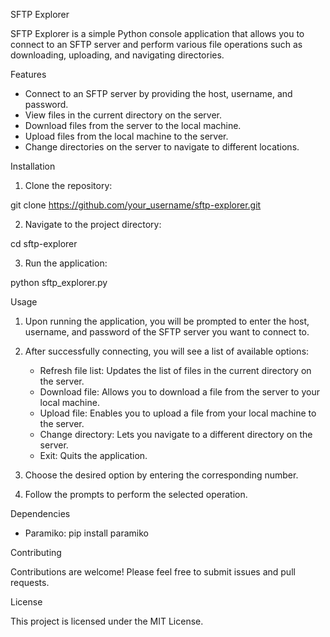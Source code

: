 SFTP Explorer

SFTP Explorer is a simple Python console application that allows you to connect to an SFTP server and perform various file operations such as downloading, uploading, and navigating directories.

Features

- Connect to an SFTP server by providing the host, username, and password.
- View files in the current directory on the server.
- Download files from the server to the local machine.
- Upload files from the local machine to the server.
- Change directories on the server to navigate to different locations.

Installation

1. Clone the repository:

git clone https://github.com/your_username/sftp-explorer.git

2. Navigate to the project directory:

cd sftp-explorer

3. Run the application:

python sftp_explorer.py

Usage

1. Upon running the application, you will be prompted to enter the host, username, and password of the SFTP server you want to connect to.

2. After successfully connecting, you will see a list of available options:

    - Refresh file list: Updates the list of files in the current directory on the server.
    - Download file: Allows you to download a file from the server to your local machine.
    - Upload file: Enables you to upload a file from your local machine to the server.
    - Change directory: Lets you navigate to a different directory on the server.
    - Exit: Quits the application.

3. Choose the desired option by entering the corresponding number.

4. Follow the prompts to perform the selected operation.

Dependencies

- Paramiko: pip install paramiko

Contributing

Contributions are welcome! Please feel free to submit issues and pull requests.

License

This project is licensed under the MIT License.
